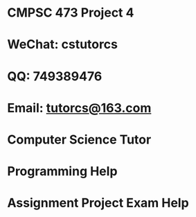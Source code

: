 # CMPSC 473 Project 4
# WeChat: cstutorcs

# QQ: 749389476

# Email: tutorcs@163.com

# Computer Science Tutor

# Programming Help

# Assignment Project Exam Help
